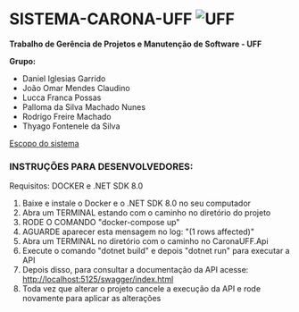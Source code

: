 # SISTEMA-CARONA-UFF ![UFF](https://www.uff.br/sites/default/files/imagens-das-paginas/logo-uff-branco-site_0.png)
<p><strong>Trabalho de Gerência de Projetos e Manutenção de Software - UFF</strong></p>

<p><strong>Grupo:</strong></p>
<ul>
    <li>Daniel Iglesias Garrido</li>
    <li>João Omar Mendes Claudino</li>
    <li>Lucca Franca Possas</li>
    <li>Palloma da Silva Machado Nunes</li>
    <li>Rodrigo Freire Machado</li>
    <li>Thyago Fontenele da Silva</li>
</ul>
<a href="https://leomurta.github.io/courses/es2/trabalho_carona.pdf">Escopo do sistema</a>
<br />

<h3> INSTRUÇÕES PARA DESENVOLVEDORES:</h3>
<p>Requisitos: DOCKER e .NET SDK 8.0</p>
<ol>
    <li>Baixe e instale o Docker e o .NET SDK 8.0 no seu computador</li>
    <li>Abra um TERMINAL estando com o caminho no diretório do projeto</li>
    <li>RODE O COMANDO "docker-compose up"</li>
    <li>AGUARDE aparecer esta mensagem no log: "(1 rows affected)"</li>
    <li>Abra um TERMINAL no diretório com o caminho no CaronaUFF.Api</li>
    <li>Execute o comando "dotnet build" e depois "dotnet run" para executar a API</li>
    <li>Depois disso, para consultar a documentação da API acesse: <a href="http://localhost:5125/swagger/index.html">http://localhost:5125/swagger/index.html</a></li>
    <li>Toda vez que alterar o projeto cancele a execução da API e rode novamente para aplicar as alterações</li>
</ol>
